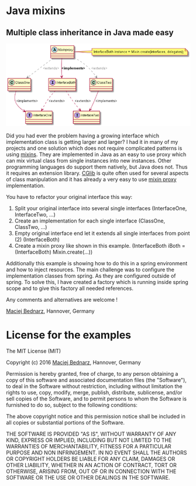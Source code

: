 # Java mixins
## Multiple class inheritance in Java made easy

![uml](uml_what.png)

Did you had ever the problem having a growing interface which implementation class is getting larger and larger? 
I had it in many of my projects and one solution which does not require complicated patterns is using [mixins](https://en.wikipedia.org/wiki/Mixin).
They are implemented in Java as an easy to use proxy which can mix virtual class from single instances into new 
instances. Other programming languages do support them natively, but Java does not. Thus it requires an extension 
library. [CGlib](https://github.com/cglib/cglib) is quite often used for several aspects of class manipulation and it has already a very 
easy to use [mixin proxy](http://cglib.sourceforge.net/apidocs/net/sf/cglib/proxy/Mixin.html) implementation.

You have to refactor your original interface this way: 

1. Split your original interface into several single interfaces (InterfaceOne, InterfaceTwo, ...)
2. Create an implementation for each single interface (ClassOne, ClassTwo, ...)
3. Empty original interface end let it extends all single interfaces from point (2) (InterfaceBoth)
4. Create a mixin proxy like shown in this example. (InterfaceBoth iBoth = (InterfaceBoth) Mixin.create(...))

Additionally this example is showing how to do this in a spring environment and how to inject resources. The main 
challenge was to configure the implementation classes from spring. As they are configured outside of spring. To solve 
this, I have created a factory which is running inside spring scope and to give this factory all needed references.

Any comments and alternatives are welcome !

[Maciej Bednarz](https://www.linkedin.com/in/maciej-a-bednarz-32706b15), Hannover, Germany

# License for the examples

The MIT License (MIT)

Copyright (c) 2016 [Maciej Bednarz](https://www.linkedin.com/in/maciej-a-bednarz-32706b15), Hannover, Germany

Permission is hereby granted, free of charge, to any person obtaining a copy of this software and associated documentation files (the "Software"), to deal in the Software without restriction, including without limitation the rights to use, copy, modify, merge, publish, distribute, sublicense, and/or sell copies of the Software, and to permit persons to whom the Software is furnished to do so, subject to the following conditions:

The above copyright notice and this permission notice shall be included in all copies or substantial portions of the Software.

THE SOFTWARE IS PROVIDED "AS IS", WITHOUT WARRANTY OF ANY KIND, EXPRESS OR IMPLIED, INCLUDING BUT NOT LIMITED TO THE WARRANTIES OF MERCHANTABILITY, FITNESS FOR A PARTICULAR PURPOSE AND NON INFRINGEMENT. IN NO EVENT SHALL THE AUTHORS OR COPYRIGHT HOLDERS BE LIABLE FOR ANY CLAIM, DAMAGES OR OTHER LIABILITY, WHETHER IN AN ACTION OF CONTRACT, TORT OR OTHERWISE, ARISING FROM, OUT OF OR IN CONNECTION WITH THE SOFTWARE OR THE USE OR OTHER DEALINGS IN THE SOFTWARE.
